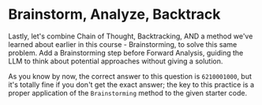 # Brainstorm, Analyze, Backtrack

Lastly, let's combine Chain of Thought, Backtracking, AND a method we've learned about earlier in this course - Brainstorming, to solve this same problem. Add a Brainstorming step before Forward Analysis, guiding the LLM to think about potential approaches without giving a solution.

As you know by now, the correct answer to this question is `6210001000`, but it's totally fine if you don't get the exact answer; the key to this practice is a proper application of the `Brainstorming` method to the given starter code.